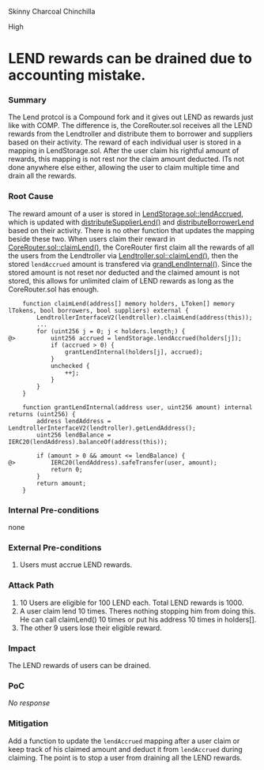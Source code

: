 Skinny Charcoal Chinchilla

High

# LEND rewards can be drained due to accounting mistake.

### Summary

The Lend protcol is a Compound fork and it gives out LEND as rewards just like with COMP. The difference is, the CoreRouter.sol receives all the LEND rewards from the Lendtroller and distribute them to borrower and suppliers based on their activity. The reward of each individual user is stored in a mapping in LendStorage.sol. After the user claim his rightful amount of rewards, this mapping is not rest nor the claim amount deducted. ITs not done anywhere else either, allowing the user to claim multiple time and drain all the rewards. 

### Root Cause

The reward amount of a user is stored in [LendStorage.sol::lendAccrued](https://github.com/sherlock-audit/2025-05-lend-audit-contest/blob/713372a1ccd8090ead836ca6b1acf92e97de4679/Lend-V2/src/LayerZero/LendStorage.sol#L76), which is updated with [distributeSupplierLend()](https://github.com/sherlock-audit/2025-05-lend-audit-contest/blob/713372a1ccd8090ead836ca6b1acf92e97de4679/Lend-V2/src/LayerZero/LendStorage.sol#L303) and [distributeBorrowerLend](https://github.com/sherlock-audit/2025-05-lend-audit-contest/blob/713372a1ccd8090ead836ca6b1acf92e97de4679/Lend-V2/src/LayerZero/LendStorage.sol#L342) based on their activity. There is no other function that updates the mapping beside these two. When users claim their reward in [CoreRouter.sol::claimLend()](https://github.com/sherlock-audit/2025-05-lend-audit-contest/blob/713372a1ccd8090ead836ca6b1acf92e97de4679/Lend-V2/src/LayerZero/CoreRouter.sol#L370), the CoreRouter first claim all the rewards of all the users from the Lendtroller via [Lendtroller.sol::claimLend()](https://github.com/sherlock-audit/2025-05-lend-audit-contest/blob/713372a1ccd8090ead836ca6b1acf92e97de4679/Lend-V2/src/Lendtroller.sol#L1437), then the stored `lendAccrued` amount is transfered via [grandLendInternal()](https://github.com/sherlock-audit/2025-05-lend-audit-contest/blob/713372a1ccd8090ead836ca6b1acf92e97de4679/Lend-V2/src/LayerZero/CoreRouter.sol#L416). Since the stored amount is not reset nor deducted and the claimed amount is not stored, this allows for unlimited claim of LEND rewards as long as the CoreRouter.sol has enough.

```solidity 
    function claimLend(address[] memory holders, LToken[] memory lTokens, bool borrowers, bool suppliers) external {
        LendtrollerInterfaceV2(lendtroller).claimLend(address(this));
        ...
        for (uint256 j = 0; j < holders.length;) {
@>          uint256 accrued = lendStorage.lendAccrued(holders[j]);
            if (accrued > 0) {
                grantLendInternal(holders[j], accrued);
            }
            unchecked {
                ++j;
            }
        }
    }

    function grantLendInternal(address user, uint256 amount) internal returns (uint256) {
        address lendAddress = LendtrollerInterfaceV2(lendtroller).getLendAddress();
        uint256 lendBalance = IERC20(lendAddress).balanceOf(address(this));

        if (amount > 0 && amount <= lendBalance) {
@>          IERC20(lendAddress).safeTransfer(user, amount);
            return 0;
        }
        return amount;
    }

```


### Internal Pre-conditions

none

### External Pre-conditions

1. Users must accrue LEND rewards.

### Attack Path

1. 10 Users are eligible for 100 LEND each. Total LEND rewards is 1000.
2. A user claim lend 10 times. Theres nothing stopping him from doing this. He can call claimLend() 10 times or put his address 10 times in holders[].
3. The other 9 users lose their eligible reward.

### Impact

The LEND rewards of users can be drained. 

### PoC

_No response_

### Mitigation

Add a function to update the `lendAccrued` mapping after a user claim or keep track of his claimed amount and deduct it from `lendAccrued` during claiming. The point is to stop a user from draining all the LEND rewards. 
